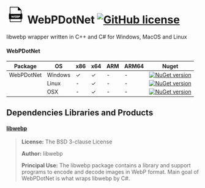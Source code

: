 # ![Alt text](nuget/webp48.png "WebPDotNet") WebPDotNet [![GitHub license](https://img.shields.io/github/license/mashape/apistatus.svg)]()

libwebp wrapper written in C++ and C# for Windows, MacOS and Linux

#### WebPDotNet

|Package|OS|x86|x64|ARM|ARM64|Nuget|
|---|---|---|---|---|---|---|
|WebPDotNet|Windows|✓|✓|-|-|[![NuGet version](https://img.shields.io/nuget/v/WebPDotNet.svg)](https://www.nuget.org/packages/WebPDotNet)|
||Linux|-|✓|-|-|[![NuGet version](https://img.shields.io/nuget/v/WebPDotNet.svg)](https://www.nuget.org/packages/WebPDotNet)|
||OSX|-|✓|-|-|[![NuGet version](https://img.shields.io/nuget/v/WebPDotNet.svg)](https://www.nuget.org/packages/WebPDotNet)|
 
## Dependencies Libraries and Products

#### [libwebp](https://chromium.googlesource.com/webm/libwebp)

> **License:** The BSD 3-clause License
>
> **Author:** libwebp
> 
> **Principal Use:** The libwebp package contains a library and support programs to encode and decode images in WebP format. Main goal of WebPDotNet is what wraps libwebp by C#.